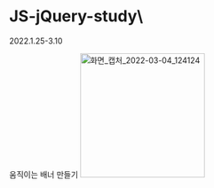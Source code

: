 # JS-jQuery-study\
2022.1.25-3.10

움직이는 배너 만들기 
<img width="224" alt="화면_캡처_2022-03-04_124124" src="https://user-images.githubusercontent.com/83502596/156970292-5fb092a2-8023-421e-89a2-1abd85f1e01d.png">
